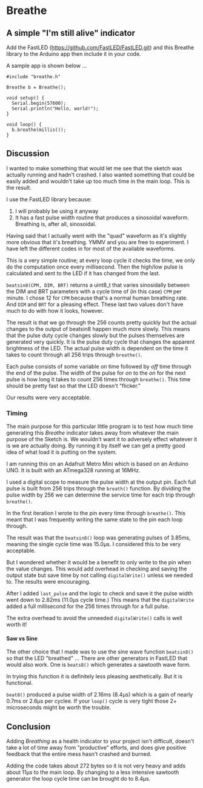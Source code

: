# Breathe

## A simple "I'm still alive" indicator

Add the FastLED (https://github.com/FastLED/FastLED.git) and this Breathe library
to the Arduino app then include it in your code.

A sample app is shown below ...


    #include "breathe.h"

    Breathe b = Breathe();

    void setup() {
      Serial.begin(57600);
      Serial.println("Hello, world!");
    }

    void loop() {
      b.breathe(millis());
    }

## Discussion

I wanted to make something that would let me see that the sketch was actually running
and hadn't crashed.
I also wanted something that could be easily added and wouldn't take up
too much time in the main loop.
This is the result.

I use the FastLED library because:

1. I will probably be using it anyway
1. It has a fast pulse width routine that produces a sinosoidal waveform. Breathing is, after all, sinosoidal.

Having said that I actually went with the "quad" waveform as it's slightly more obvious that it's breathing.
YMMV and you are free to experiment.
I have left the different codes in for most of the available waveforms.

This is a very simple routine; at every loop cycle it checks the time, we only do the computation once every millisecond.
Then the high/low pulse is calculated and sent to the LED if it has changed from the last.

`beatsin8(CPM, DIM, BRT)` returns a uint8_t that varies sinosidally between the DIM and BRT
parameters with a cycle time of (in this case) `CPM` per minute.
I chose 12 for `CPM` because that's a normal human breathing rate.
And `DIM` and `BRT` for a pleasing effect.
These last two values don't have much to do with how it looks, however.

The result is that we go through the 256 counts pretty quickly but the actual changes to 
the output of beatsin8 happen much more slowly.
This means that the pulse duty cycle changes slowly but the pulses themselves are generated very quickly.
It is the pulse duty cycle that changes the apparent brightness of the LED.
The actual pulse width is dependent on the time it takes to count through all 256 trips through `breathe()`.

Each pulse consists of some variable *on* time followed by *off* time through the end of the pulse.
The width of the pulse for *on* to the *on* for the next pulse is how long it takes to count 256
times through `breathe()`.
This time should be pretty fast so that the LED doesn't "flicker."

Our results were very acceptable.

### Timing

The main purpose for this particular little program is to test how much time generating this _Breathe_
indicator takes away from whatever the main purpose of the Sketch is.
We wouldn't want it to adversely effect whatever it is we are actually doing.
By running it by itself we can get a pretty good idea of what load it is putting on the system.

I am running this on an Adafruit Metro Mini which is based on an Arduino UNO.
It is built with an ATmega328 running at 16MHz.

I used a digital scope to measure the pulse width at the output pin.
Each full pulse is built from 256 trips through the `breath()` function.
By dividing the pulse width by 256 we can determine the service time for each trip through `breathe()`.

In the first iteration I wrote to the pin every time through `breathe()`.
This meant that I was frequently writing the same state to the pin each loop through.

The result was that the `beatsin8()` loop was generating pulses of 3.85ms, meaning the single cycle time was 15.0µs.
I considered this to be very acceptable.

But I wondered whether it would be a benefit to only write to the pin when the value changes.
This would add overhead in checking and saving the output state but save time by not calling
`digitalWrite()` unless we needed to.
The results were encouraging.

After I added `last_pulse` and the logic to check and save it the pulse width went down to 2.82ms (11.0µs cycle time.)
This means that the `digitalWrite` added a full millisecond for the 256 times through for a full pulse.

The extra overhead to avoid the unneeded `digitalWrite()` calls is well worth it!

#### Saw vs Sine

The other choice that I made was to use the sine wave function `beatsin8()` so that the LED "breathed" ...
There are other generators in FastLED that would also work.
One is `beats8()` which generates a sawtooth wave form.

In trying this function it is definitely less pleasing aesthetically.
But it is functional.

`beat8()` produced a pulse width of 2.16ms (8.4µs) which is a gain of nearly 0.7ms or 2.6µs per cyclee.
If your `loop()` cycle is very tight those 2+ microseconds might be worth the trouble.

## Conclusion

Adding _Breathing_ as a health indicator to your project isn't difficult, doesn't take a lot of time away from
"productive" efforts, and does give positive feedback that the entire mess hasn't crashed and burned.

Adding the code takes about 272 bytes so it is not very heavy and adds about 11µs to the main loop.
By changing to a less intensive sawtooth generator the loop cycle time can be brought do to 8.4µs.
